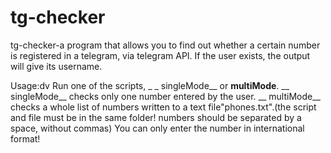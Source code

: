 # tg-checker

tg-checker-a program that allows you to find out whether a certain number is registered in a telegram, via telegram API. If the user exists, the output will give its username.

Usage:dv
Run one of the scripts, _ _ singleMode__ or __multiMode__.
__ singleMode__ checks only one number entered by the user.
__ multiMode__ checks a whole list of numbers written to a text file"phones.txt".(the script and file must be in the same folder! numbers should be separated by a space, without commas)
You can only enter the number in international format!
